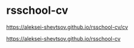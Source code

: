 # rsschool-cv

https://aleksei-shevtsov.github.io/rsschool-cv/cv

https://aleksei-shevtsov.github.io/rsschool-cv
